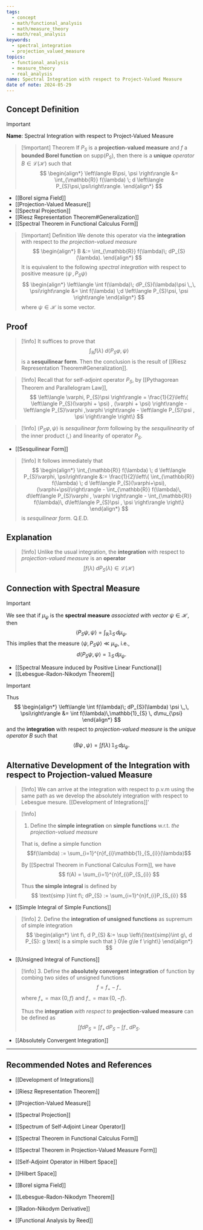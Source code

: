 ```yaml
---
tags:
  - concept
  - math/functional_analysis
  - math/measure_theory
  - math/real_analysis
keywords:
  - spectral_integration
  - projection_valued_measure
topics:
  - functional_analysis
  - measure_theory
  - real_analysis
name: Spectral Integration with respect to Project-Valued Measure
date of note: 2024-05-29
---
```


## Concept Definition

>[!important]
>**Name**: Spectral Integration with respect to Project-Valued Measure

>[!important] Theorem
>If $P_{S}$ is a **projection-valued measure** and $f$ a **bounded Borel function** on $\text{supp}(P_{S})$, then there is a **unique** *operator* $B\in \mathcal{L}(\mathcal{H})$ such that
>$$
> \begin{align*}
> \left\langle B\psi, \psi  \right\rangle &= \int_{\mathbb{R}} f(\lambda) \; d \left\langle  P_{S}\psi,\psi\right\rangle.
> \end{align*}
>$$  

- [[Borel sigma Field]]
- [[Projection-Valued Measure]]
- [[Spectral Projection]]
- [[Riesz Representation Theorem#Generalization]]
- [[Spectral Theorem in Functional Calculus Form]]


>[!important] Definition
>We denote this operator via the **integration** with respect to *the projection-valued measure*
>$$
> \begin{align*}
> B &:= \int_{\mathbb{R}}  f(\lambda)\; dP_{S}(\lambda).
> \end{align*}
>$$ 
>It is equivalent to the following *spectral integration* with respect to positive measure $\left\langle  \psi\, , \,P_{S}\psi \right\rangle$
>$$
> \begin{align*}
>  \left\langle \int  f(\lambda)\; dP_{S}(\lambda)\psi \,,\,  \psi\right\rangle &=  \int f(\lambda) \;d \left\langle P_{S}\psi, \psi \right\rangle
>\end{align*} 
>$$
>where $\psi \in \mathcal{H}$ is some vector.

## Proof

>[!info]
>It suffices to prove that
>$$
>\int_{\mathbb{R}} f(\lambda) \; d \left\langle P_{S}\varphi, \psi\right\rangle
>$$
>is a **sesquilinear form**. Then the conclusion is the result of [[Riesz Representation Theorem#Generalization]].

>[!info]
>Recall that for self-adjoint operator $P_{S}$, by [[Pythagorean Theorem and Parallelogram Law]], 
>$$
>\left\langle \varphi, P_{S}\psi  \right\rangle = \frac{1}{2}\left\{   \left\langle P_{S}(\varphi + \psi) , (\varphi + \psi)  \right\rangle - \left\langle  P_{S}\varphi ,\varphi \right\rangle - \left\langle P_{S}\psi , \psi  \right\rangle \right\} 
>$$

>[!info]
>$\left\langle P_{S}\varphi, \psi  \right\rangle$ is *sesquilinear form* following by the *sesquilinearity* of the inner product $\left\langle  ,  \right\rangle$ and linearity of operator $P_{S}$. 

- [[Sesquilinear Form]]

>[!info]
>It follows immediately that 
>$$
>\begin{align*}
>\int_{\mathbb{R}} f(\lambda) \; d \left\langle P_{S}\varphi, \psi\right\rangle &:= \frac{1}{2}\left\{ \int_{\mathbb{R}} f(\lambda) \; d \left\langle  P_{S}(\varphi+\psi),(\varphi+\psi)\right\rangle -  \int_{\mathbb{R}} f(\lambda)\, d\left\langle P_{S}\varphi , \varphi \right\rangle -  \int_{\mathbb{R}} f(\lambda)\, d\left\langle P_{S}\psi ,  \psi  \right\rangle \right\}  
\end{align*}
>$$
>is *sesquilinear form*. Q.E.D.



## Explanation

>[!info]
>Unlike the usual integration, the **integration** with respect to *projection-valued measure* is an **operator**
>$$
>\int  f(\lambda)\; dP_{S}(\lambda) \in \mathcal{L}(\mathcal{H})
>$$

## Connection with Spectral Measure

>[!important]
>We see that if $\mu_{\psi}$ is the **spectral measure** *associated with vector* $\psi\in \mathcal{H}$, then 
>$$
>\left\langle P_{S} \psi , \psi \right\rangle = \int_{\mathbb{R}} \mathbb{1}_{S} \, d\mu_{\psi}.
>$$
>This implies that the measure $\left\langle \psi , P_{S} \psi \right\rangle \ll \mu_{\psi}$, i.e.,
>$$
>d \left\langle  P_{S} \psi ,\psi \right\rangle  = \mathbb{1}_{S} \, d\mu_{\psi}.
>$$

- [[Spectral Measure induced by Positive Linear Functional]]
- [[Lebesgue-Radon-Nikodym Theorem]]


>[!important]
>Thus 
>$$
> \begin{align*}
>  \left\langle \int  f(\lambda)\; dP_{S}(\lambda) \psi \,,\, \psi\right\rangle &=  \int f(\lambda)\,\mathbb{1}_{S} \, d\mu_{\psi}
>\end{align*} 
>$$
>and the **integration** with respect to *projection-valued measure* is the *unique operator* $B$ such that
>$$
>\left\langle B\psi \,,\, \psi \right\rangle = \int f(\lambda)\,\mathbb{1}_{S} \, d\mu_{\psi}.
>$$


## Alternative Development of the Integration with respect to Projection-valued Measure

>[!info]
>We can arrive at the integration with respect to p.v.m using the same path as we develop the absolutely integration with respect to Lebesgue mesure. [[Development of Integrations]]'

>[!info]
> 1. Define the **simple integration** on **simple functions** w.r.t. *the projection-valued measure* 
> 
> That is, define a simple function 
> $$f(\lambda) := \sum_{i=1}^{n}f_{i}\mathbb{1}_{S_{i}}(\lambda)$$
> 
>By [[Spectral Theorem in Functional Calculus Form]], we have
>$$
>f(A) = \sum_{i=1}^{n}f_{i}P_{S_{i}}
>$$   
>
>Thus **the simple integral** is defined by
>$$
>\text{simp }\int f\; dP_{S} :=  \sum_{i=1}^{n}f_{i}P_{S_{i}}
>$$

- [[Simple Integral of Simple Functions]]

>[!info]
>2. Define the **integration of unsigned functions** as supremum of simple integration
>$$
> \begin{align*}
> \int f\, d P_{S} &:= \sup \left\{\text{simp}\int g\, d P_{S}: g \text{ is a simple such that } 0\le g\le f  \right\} 
> \end{align*}
>$$ 

- [[Unsigned Integral of Functions]]

>[!info]
>3. Define the **absolutely convergent integration** of function by combing two sides of unsigned functions
>$$
>f = f_{+} - f_{-}
>$$
>where $f_{+} = \max\left\{ 0, f \right\}$ and $f_{-} = \max\left\{ 0, -f \right\}.$
>
>Thus the **integration** *with respect to* **projection-valued measure** can be defined as 
>$$
>\int f dP_{S} = \int f_{+}\,dP_{S}  - \int  f_{-} \,dP_{S}.
>$$


- [[Absolutely Convergent Integration]]






-----------
##  Recommended Notes and References

- [[Development of Integrations]]
- [[Riesz Representation Theorem]]

- [[Projection-Valued Measure]]
- [[Spectral Projection]]
- [[Spectrum of Self-Adjoint Linear Operator]]

- [[Spectral Theorem in Functional Calculus Form]]
- [[Spectral Theorem in Projection-Valued Measure Form]]

- [[Self-Adjoint Operator in Hilbert Space]]
- [[Hilbert Space]]

- [[Borel sigma Field]]
- [[Lebesgue-Radon-Nikodym Theorem]]
- [[Radon-Nikodym Derivative]]

- [[Functional Analysis by Reed]]